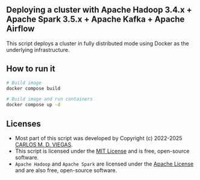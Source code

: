 ## Deploying a cluster with Apache Hadoop 3.4.x + Apache Spark 3.5.x + Apache Kafka + Apache Airflow

This script deploys a cluster in fully distributed mode using Docker as the underlying infrastructure.

## How to run it

```bash
# Build image
docker compose build

# Build image and run containers
docker compose up -d
```

## Licenses

- Most part of this script was developed by Copyright (c) 2022-2025 [CARLOS M. D. VIEGAS](https://github.com/cmdviegas).
- This script is licensed under the [MIT License](https://github.com/cmdviegas/docker-hadoop-cluster/blob/master/LICENSE) and is free, open-source software.
- `Apache Hadoop` and `Apache Spark` are licensed under the [Apache License](https://github.com/cmdviegas/docker-hadoop-cluster/blob/master/LICENSE.apache) and are also free, open-source software.

